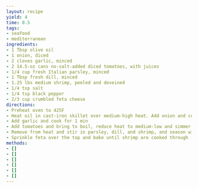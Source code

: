 ```yaml
---
layout: recipe
yield: 4
time: 0.5
tags:
- seafood
- mediterranean
ingredients:
- 1 Tbsp olive oil
- 1 onion, diced
- 2 cloves garlic, minced
- 2 14.5-oz cans no-salt-added diced tomatoes, with juices
- 1/4 cup fresh Italian parsley, minced
- 1 Tbsp fresh dill, minced
- 1.25 lbs medium shrimp, peeled and deveined
- 1/4 tsp salt
- 1/4 tsp black pepper
- 2/3 cup crumbled feta cheese
directions:
- Preheat oven to 425F
- Heat oil in cast-iron skillet over medium-high heat. Add onion and cook until softened (~3 min)
- Add garlic and cook for 1 min
- Add tomatoes and bring to boil, reduce heat to medium-low and simmer for 5 min, until tomato juices thicken
- Remove from heat and stir in parsley, dill, and shrimp, and season with salt and pepper
- Sprinkle feta over the top and bake until shrimp are cooked through (~12 min)
methods:
- []
- []
- []
- []
- []
- []
---
```

